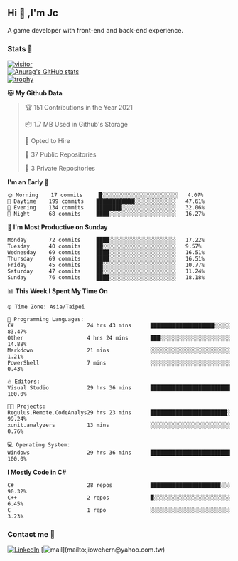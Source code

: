## Hi 👋 ,I'm Jc  

A game developer with front-end and back-end experience.  

### Stats  📝
[![visitor](https://visitor-badge.glitch.me/badge?page_id=jiowchern.jiowchern&style=flat-square&color=0088cc)](https://visitor-badge.glitch.me/badge?page_id=jiowchern.jiowchern&style=flat-square&color=0088cc)  
[![Anurag's GitHub stats](https://github-readme-stats.vercel.app/api?username=jiowchern&count_private=true&&show_icons=true)](https://github.com/anuraghazra/github-readme-stats)  
[![trophy](https://github-profile-trophy.vercel.app/?username=jiowchern)](https://github.com/ryo-ma/github-profile-trophy)  


<!--START_SECTION:waka-->
**🐱 My Github Data** 

> 🏆 151 Contributions in the Year 2021
 > 
> 📦 1.7 MB Used in Github's Storage 
 > 
> 💼 Opted to Hire
 > 
> 📜 37 Public Repositories 
 > 
> 🔑 3 Private Repositories  
 > 
**I'm an Early 🐤** 

```text
🌞 Morning    17 commits     █░░░░░░░░░░░░░░░░░░░░░░░░   4.07% 
🌆 Daytime    199 commits    ████████████░░░░░░░░░░░░░   47.61% 
🌃 Evening    134 commits    ████████░░░░░░░░░░░░░░░░░   32.06% 
🌙 Night      68 commits     ████░░░░░░░░░░░░░░░░░░░░░   16.27%

```
📅 **I'm Most Productive on Sunday** 

```text
Monday       72 commits     ████░░░░░░░░░░░░░░░░░░░░░   17.22% 
Tuesday      40 commits     ██░░░░░░░░░░░░░░░░░░░░░░░   9.57% 
Wednesday    69 commits     ████░░░░░░░░░░░░░░░░░░░░░   16.51% 
Thursday     69 commits     ████░░░░░░░░░░░░░░░░░░░░░   16.51% 
Friday       45 commits     ██░░░░░░░░░░░░░░░░░░░░░░░   10.77% 
Saturday     47 commits     ██░░░░░░░░░░░░░░░░░░░░░░░   11.24% 
Sunday       76 commits     ████░░░░░░░░░░░░░░░░░░░░░   18.18%

```


📊 **This Week I Spent My Time On** 

```text
⌚︎ Time Zone: Asia/Taipei

💬 Programming Languages: 
C#                       24 hrs 43 mins      ████████████████████░░░░░   83.47% 
Other                    4 hrs 24 mins       ███░░░░░░░░░░░░░░░░░░░░░░   14.88% 
Markdown                 21 mins             ░░░░░░░░░░░░░░░░░░░░░░░░░   1.21% 
PowerShell               7 mins              ░░░░░░░░░░░░░░░░░░░░░░░░░   0.43%

🔥 Editors: 
Visual Studio            29 hrs 36 mins      █████████████████████████   100.0%

🐱‍💻 Projects: 
Regulus.Remote.CodeAnalys29 hrs 23 mins      ████████████████████████░   99.24% 
xunit.analyzers          13 mins             ░░░░░░░░░░░░░░░░░░░░░░░░░   0.76%

💻 Operating System: 
Windows                  29 hrs 36 mins      █████████████████████████   100.0%

```

**I Mostly Code in C#** 

```text
C#                       28 repos            ██████████████████████░░░   90.32% 
C++                      2 repos             █░░░░░░░░░░░░░░░░░░░░░░░░   6.45% 
C                        1 repo              ░░░░░░░░░░░░░░░░░░░░░░░░░   3.23%

```



<!--END_SECTION:waka-->



### Contact me 💬
[![LinkedIn](https://img.shields.io/badge/-JiowchernChen-0077B5?style==flat-square&logo=LinkedIn&logoColor=white)](https://www.linkedin.com/in/jiowchern-chen-4aaa90b7/) [![mail](https://img.shields.io/badge/-jiowchern%40yahoo.com.tw-blueviolet?style=flat-square&logo=yahoo!)](mailto:jiowchern@yahoo.com.tw)    

<!-- [![Linkedin Badge](https://img.shields.io/badge/-LinkedIn-blue?style=flat-square&logo=Linkedin&logoColor=white&link=https://www.linkedin.com/in/jiowchern-chen-4aaa90b7/)](https://www.linkedin.com/in/jiowchern-chen-4aaa90b7/) -->


<!--
**jiowchern/jiowchern** is a ✨ _special_ ✨ repository because its `README.md` (this file) appears on your GitHub profile.

Here are some ideas to get you started:

- 🔭 I’m currently working on ...
- 🌱 I’m currently learning ...
- 👯 I’m looking to collaborate on ...
- 🤔 I’m looking for help with ...
- 💬 Ask me about ...
- 📫 How to reach me: ...
- 😄 Pronouns: ...
- ⚡ Fun fact: ...
-->
